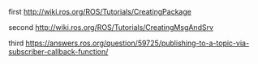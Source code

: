 first http://wiki.ros.org/ROS/Tutorials/CreatingPackage

second http://wiki.ros.org/ROS/Tutorials/CreatingMsgAndSrv

third https://answers.ros.org/question/59725/publishing-to-a-topic-via-subscriber-callback-function/
